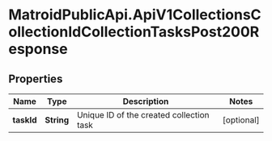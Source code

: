 # MatroidPublicApi.ApiV1CollectionsCollectionIdCollectionTasksPost200Response

## Properties

Name | Type | Description | Notes
------------ | ------------- | ------------- | -------------
**taskId** | **String** | Unique ID of the created collection task | [optional] 



